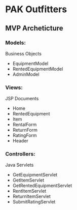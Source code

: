 # PAK Outfitters

## MVP Archeticture

### Models:
Business Objects
- EquipmentModel
- RentedEquipmentModel
- AdminModel

### Views:
JSP Documents
- Home
- RentedEquipment
- Item
- RentalForm
- ReturnForm
- RatingForm
- Header

### Controllers:
Java Servlets
- GetEquipmentServlet
- GetItemServlet
- GetRentedEquipmentServlet
- RentItemServlet
- ReturnItemServlet
- SubmitRatingServlet